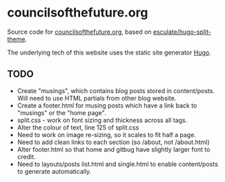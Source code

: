 # councilsofthefuture.org
Source code for [councilsofthefuture.org](https://www.councilsofthefuture.org/), based on [esculate/hugo-split-theme](https://github.com/escalate/hugo-split-theme).

The underlying tech of this website uses the static site generator [Hugo](https://gohugo.io/).

## TODO
- Create "musings", which contains blog posts stored in content/posts. Will need to use HTML partials from other blog website.
- Create a footer.html for musing posts which have a link back to "musings" or the "home page".
- split.css - work on font sizing and thickness across all tags.
- Alter the colour of text, line 125 of split.css
- Need to work on image re-sizing, so it scales to fit half a page.
- Need to add clean links to each section (so /about, not /about.html)
- Alter footer.html so that home and gitbug have slightly larger font to credit.
- Need to layouts/posts list.html and single.html to enable content/posts to generate automatically.